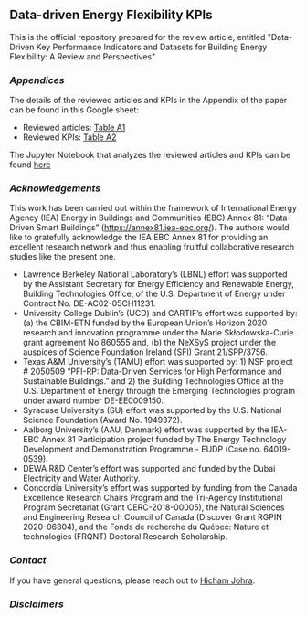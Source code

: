 ## Data-driven Energy Flexibility KPIs


This is the official repository prepared for the review article, entitled "Data-Driven Key Performance Indicators and Datasets for Building Energy Flexibility: A Review and Perspectives"


<!-- ### ***Overview*** -->

### ***Appendices***
The details of the reviewed articles and KPIs in the Appendix of the paper can be found in this Google sheet:
- Reviewed articles: [Table A1](https://docs.google.com/spreadsheets/d/1BYvYF_kVScc9upolPzEZHnIsrvBP2N2_1fS-nBxO2nI/edit#gid=1335917425)
- Reviewed KPIs: [Table A2](https://docs.google.com/spreadsheets/d/1BYvYF_kVScc9upolPzEZHnIsrvBP2N2_1fS-nBxO2nI/edit#gid=978094966)

The Jupyter Notebook that analyzes the reviewed articles and KPIs can be found [here](https://colab.research.google.com/drive/1gbz13aGcwLCQLryAQufPZywPOp-QQmW0)


### ***Acknowledgements***

This work has been carried out within the framework of International Energy Agency (IEA) Energy in Buildings and Communities (EBC) Annex 81: “Data-Driven Smart Buildings” (https://annex81.iea-ebc.org/). The authors would like to gratefully acknowledge the IEA EBC Annex 81 for providing an excellent research network and thus enabling fruitful collaborative research studies like the present one.
- Lawrence Berkeley National Laboratory’s (LBNL) effort was supported by the Assistant Secretary for Energy Efficiency and Renewable Energy, Building Technologies Office, of the U.S. Department of Energy under Contract No. DE-AC02-05CH11231.
- University College Dublin’s (UCD) and CARTIF’s effort was supported by: (a) the CBIM-ETN funded by the European Union’s Horizon 2020 research and innovation programme under the Marie Skłodowska-Curie grant agreement No 860555 and, (b) the NeXSyS project under the auspices of Science Foundation Ireland (SFI) Grant 21/SPP/3756.
- Texas A&M University’s (TAMU) effort was supported by: 1) NSF project # 2050509 “PFI-RP: Data-Driven Services for High Performance and Sustainable Buildings.” and 2) the Building Technologies Office at the U.S. Department of Energy through the Emerging Technologies program under award number DE-EE0009150.
- Syracuse University’s (SU) effort was supported by the U.S. National Science Foundation (Award No. 1949372).
- Aalborg University’s (AAU, Denmark) effort was supported by the IEA-EBC Annex 81 Participation project funded by The Energy Technology Development and Demonstration Programme - EUDP (Case no. 64019-0539).
- DEWA R&D Center’s effort was supported and funded by the Dubai Electricity and Water Authority.
- Concordia University’s effort was supported by funding from the Canada Excellence Research Chairs Program and the Tri-Agency Institutional Program Secretariat (Grant CERC-2018-00005), the Natural Sciences and Engineering Research Council of Canada (Discover Grant RGPIN 2020-06804), and the Fonds de recherche du Québec: Nature et technologies (FRQNT) Doctoral Research Scholarship.


### ***Contact***
If you have general questions, please reach out to [Hicham Johra](mailto:hj@build.aau.dk).


### ***Disclaimers***